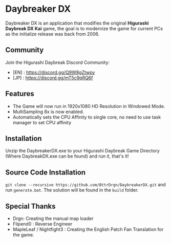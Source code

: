 # Daybreaker DX
Daybreaker DX is an application that modifies the original **Higurashi Daybreak DX Kai** game, the goal is to modernize the game for current PCs as the initialize release was back from 2006.

## Community
Join the Higurashi Daybreak Discord Community:
- [EN] : https://discord.gg/Q9W8gZtwpy
- [JP] : https://discord.gg/mT5c9qRQ6f

## Features
- The Game will now run in 1920x1080 HD Resolution in Windowed Mode.
- MultiSampling 8x is now enabled.
- Automatically sets the CPU Affinity to single core, no need to use task manager to set CPU affinity

## Installation
Unzip the DaybreakerDX.exe to your Higurashi Daybreak Game Directory (Where DaybreakDX.exe can be found) and run it, that's it!

## Source Code Installation
`git clone --recursive https://github.com/BttrDrgn/DaybreakerDX.git` and run `generate.bat`. 
The solution will be found in the `build` folder.

## Special Thanks
- Drgn: Creating the manual map loader
- Flipend0 : Reverse Engineer
- MapleLeaf / Nightfight3 : Creating the English Patch Fan Translation for the game.